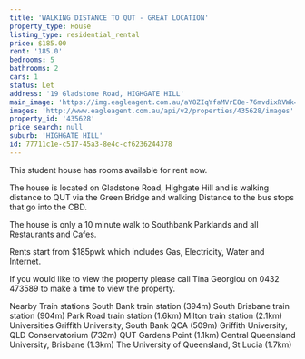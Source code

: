 ```yaml
---
title: 'WALKING DISTANCE TO QUT - GREAT LOCATION'
property_type: House
listing_type: residential_rental
price: $185.00
rent: '185.0'
bedrooms: 5
bathrooms: 2
cars: 1
status: Let
address: '19 Gladstone Road, HIGHGATE HILL'
main_image: 'https://img.eagleagent.com.au/aY8ZIqYfaMVrE8e-76mvdixRVWk=/1280x854/smart/https://s3-us-west-2.amazonaws.com/eagleagent-orig/images/6826231/416090093-image-M.jpg'
images: 'http://www.eagleagent.com.au/api/v2/properties/435628/images'
property_id: '435628'
price_search: null
suburb: 'HIGHGATE HILL'
id: 77711c1e-c517-45a3-8e4c-cf6236244378
---
```

This student house has rooms available for rent now.

The house is located on Gladstone Road, Highgate Hill and is walking distance to QUT via the Green Bridge and walking Distance to the bus stops that go into the CBD.

The house is only a 10 minute walk to Southbank Parklands and all Restaurants and Cafes.

Rents start from $185pwk which includes Gas, Electricity, Water and Internet.

If you would like to view the property please call Tina Georgiou on 0432 473589 to make a time to view the property.

Nearby Train stations
South Bank train station (394m)
South Brisbane train station (904m)
Park Road train station (1.6km)
Milton train station (2.1km)
Universities
Griffith University, South Bank QCA (509m)
Griffith University, QLD Conservatorium (732m)
QUT Gardens Point (1.1km)
Central Queensland University, Brisbane (1.3km)
The University of Queensland, St Lucia (1.7km)
